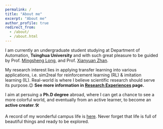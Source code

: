 ```yaml
---
permalink: /
title: "About me"
excerpt: "About me"
author_profile: true
redirect_from: 
  - /about/
  - /about.html
---
```

I am currently an undergraduate student studying at Department of Automation, **Tsinghua University** and with such  great  pleasure to be guided by Prof. [Mingsheng Long](http://ise.thss.tsinghua.edu.cn/~mlong/), and Prof. [Xianyuan Zhan](http://zhanxianyuan.xyz/).

My research interest lies in applying transfer learning into various applications, i.e. sim2real for reinforcement learning (RL) & imitation learning (IL). Real-world is where I believe scientific research should serve its purpose.😉 **See more information in [Research Experiences](https://evieq01.github.io/evieqiu.github.io/experiences/) page.**

I aim at persuing a **Ph.D degree** abroad, where I can get a chance to see a more colorful world, and eventually  from an active learner, to become an **active creater**.🛠

A record of my wonderful campus life is [here](https://evieq01.github.io/evieqiu.github.io/life/). Never forget that life is full of beautiful things and ready to be explored.

